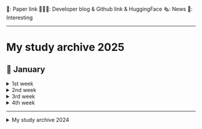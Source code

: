 📜: Paper link
🧑🏻‍💻: Developer blog & Github link & HuggingFace
🗞️: News
🤪: Interesting

---
# My study archive 2025

## 🎉 January
<details>
  <summary>1st week</summary>

  - 🧑🏻‍💻 [instructkr] [retriever-simple-benchmark](https://github.com/instructkr/retriever-simple-benchmark)
    - Instructkr팀이 제작한 retriever-simple-benchmark의 결과를 보여주는 GitHub 저장소
    - 다양한 검색 시스템의 성능 비교를 위한 벤치마크 결과를 담고 있음
      <details>
          <summary>중요 개념</summary>
        
        - **retriever-simple-benchmark**: RAG에 필요한 리랭커를 평가하기 위해 설계된 가볍고 효율적인 벤치마크 프로젝트
      </details>

  - 🧑🏻‍💻 [ollama] [kwangsuklee/llama3.2-3B-Q8-korean](https://ollama.com/kwangsuklee/llama3.2-3B-Q8-korean)
    - llama-3.2-3B-Q8-korean: 3.2B 파라미터를 가지는 한국어 모델로, Q8_0 quantization 방식 사용
      - 모델 생성 과정: Hugging Face의 Bllossom/llama-3.2-Korean-Bllossom-3B 모델을 기반
    - [Github](https://github.com/ollama/ollama)
    - [HuggingFace] [Bllossom/llama-3.2-Korean-Bllossom-3B](https://huggingface.co/Bllossom/llama-3.2-Korean-Bllossom-3B)
      - 텍스트 기반의 한국어-영어 강화 언어모델
    - [HuggingFace] [Bllossom/llama-3.2-Korean-Bllossom-AICA-5B](https://huggingface.co/Bllossom/llama-3.2-Korean-Bllossom-AICA-5B)
      - upgrade ver.
      - 텍스트와 이미지 모두 처리 가능한 시각-언어모델
      - 특히 OCR, 표, 그래프 해석 등 시각 정보 처리에 최적화
  
  - 🧑🏻‍💻 [sarthakrastogi] [quality-prompts](https://github.com/sarthakrastogi/quality-prompts/tree/main)
    - 58가지 프롬프트 기법을 구현한 라이브러리
    - 사용자 질의와 관련된 소수의 예시만 검색하여 사용, 문맥 명확화 및 단계별 사고 과정을 통한 정확도 향상을 위한 기능(system2attention, tabular_chain_of_thought_prompting)제공
      <details>
          <summary>중요 개념</summary>
        
      - **System2Attention**: Transformer 모델의 Attention 메커니즘을 확장하여 논리적 추론과 복잡한 문제 해결을 지원하는 방식
      - **Tabular Chain of Thought Prompting**: 테이블 데이터를 단계적으로 추론하도록 유도해 모델이 열과 행 간 관계를 분석하며 답을 도출하게 하는 방법
      </details>
  - 🧑🏻‍💻 [Medium][Guidebook to the State-of-the-Art Embeddings and Information Retrieval](https://sigridjin.medium.com/rag-%EC%84%B8%EC%83%81%EC%9D%84-%ED%97%A4%EC%97%84%EC%B9%98%EB%8A%94-%EC%82%AC%EB%9E%8C%EB%93%A4%EC%9D%84-%EC%9C%84%ED%95%9C-%EA%B0%80%EC%9D%B4%EB%93%9C%EB%B6%81-3e90f515d800)
    - 최신 임베딩 및 정보 검색 기술에 대한 가이드북
    - 저자의 ColBERT와 Vespa 활용 실험 결과와 다양한 모델 평가, 하이브리드 검색 시스템의 장점 등을 다룸
    - 단일 임베딩 모델의 일반화 성능 한계를 지적하며, BM25와 같은 전통적 검색 기법과의 결합을 통한 하이브리드 시스템의 효용성을 강조하고, BGE-M3 등 다양한 모델의 성능 비교 및 양자화, 최적화 기법 제시
    - ColBERT를 활용한 해석 가능한 신경망 검색 구현 방법 소개, 토큰 단위 점수 확인을 통한 검색 결과의 신뢰도 향상 및 RAG 시스템 개선 방안 제시, 오픈소스 기반의 유연하고 효율적인 정보 검색 시스템 구축의 중요성 강조
      <details>
          <summary>중요 개념</summary>
        
        - **Embedding**: 데이터(텍스트, 이미지 등)를 고차원 공간에 벡터로 표현하는 기법
        - **ColBERT**: 토큰 단위의 세밀한 유사도 계산을 지원하는 신경망 기반 검색 모델
        - **BM25**: 텍스트 기반 검색을 위한 전통적 가중치 계산 알고리즘
        - **Hybrid Search System**: 전통적 검색 기법과 신경망 기반 검색 기법을 결합한 검색 시스템
        - **BGE-M3**: 특정 임베딩 기반 검색 모델
      </details>

  - 🧑🏻‍💻 [Byaidu] [PDFMathTranslate](https://github.com/Byaidu/PDFMathTranslate)
    - AI 기반으로 PDF 과학 논문을 번역하며, 수식, 차트, 목차, 주석 등의 서식을 최대한 유지
    - Google, DeepL, Ollama, OpenAI 등 다양한 번역 서비스 지원
    - 다국어 지원, 다중 스레드 번역, 사용자 정의 프롬프트, 출력 디렉토리 지정 등 다양한 옵션 제공

  - 🧑🏻‍💻 [Ditto_GPT님 tistory] [범용 프롬프트 모음-Custom instructions 에 넣을 프롬프트 귀찮으면 그냥 이것만 쓰세요](https://cprompters.tistory.com/71)
    - ChatGPT의 Custom Instructions에 넣을 수 있는 범용 프롬프트 모음
      - 작업 우선순위 설정, 단계별 사고 과정 안내, 목표 명확화 및 세분화, 불필요한 설명 생략 등의 기능 포함

  - 📜 [NVIDIA, HuggingFace] [Smarter, Better, Faster, Longer: A Modern Bidirectional Encoder for Fast, Memory Efficient, and Long Context Finetuning and Inference](https://arxiv.org/abs/2412.13663)
    - ModernBERT: 기존 BERT와 같은 인코더 전용 변환기 모델을 최적화하여 Pareto 개선(성능-크기 tradeoff)을 달성한 모델  
      - 검색(단일 및 다중 벡터)과 분류 작업 등에서 뛰어난 평가 결과 기록, 코드 도메인에서도 검증됨  
      - 빠른 속도, 메모리 효율성, 일반 GPU에서의 추론에 최적화

  - 🧑🏻‍💻 [루닥스님 tistory] [langgraph-ReAct AgentExecutor in LangGraph](https://rudaks.tistory.com/451)
    - Langchain과 Langgraph를 활용하여 서울 날씨 정보를 얻고 3배수하는 ReAct Agent를 만드는 과정을 설명
    - `TavilySearchResults` tool을 통해 날씨 정보를 가져오고, `triple` tool을 통해 3배수 연산 수행

  - 🧑🏻‍💻 [jungjun hur님 velog] [앤트로픽, OpenAI, LangChain 팀의 LLM 에이전트](https://velog.io/@shangrilar/%EC%95%A4%ED%8A%B8%EB%A1%9C%ED%94%BD-OpenAI-LangChain-%ED%8C%80%EC%9D%98-LLM-%EC%97%90%EC%9D%B4%EC%A0%84%ED%8A%B8)
    - LLM 에이전트의 정의
      - Anthropic: 워크플로우 방식에 따라 구분
      - LangChain: LLM이 애플리케이션 흐름을 결정하는 시스템
      - OpenAI: 도구와 결합된 루틴

  - 🧑🏻‍💻 [School of Mechanical Engineering, Beijing Institute of Technology] [Large Language Model guided Deep Reinforcement Learning for Decision Making in Autonomous Driving](https://bitmobility.github.io/LGDRL/)
    - LGDRL: LLM 기반 심층 강화 학습 프레임워크
      - LLM이 DRL 학습에 지능적 가이드 제공, 90% 성공률 달성  
      - 가이드 없이도 안정적인 성능 유지, 실제 적용 가능성 증대
      - 전문가 정책 제약 알고리즘과 LLM 상호작용으로 성능 및 효율 극대화
    - [Github](https://github.com/bitmobility/LGDRL)
    - 📜 [Large Language Model guided Deep Reinforcement Learning for Decision Making in Autonomous Driving](https://arxiv.org/abs/2412.18511)
      <details>
          <summary>중요 개념</summary>
        
        - **DRL(Deep Reinforcement Learning)**: 심층 신경망을 활용하여 에이전트가 환경과 상호작용하며 최적의 행동 정책을 학습하는 강화 학습 기법
        - **전문가 정책 제약 알고리즘**: 전문가의 정책을 가이드로 삼아 에이전트의 학습 과정을 제약하거나 보조하여 성능을 향상시키는 알고리즘
      </details>

  - 🧑🏻‍💻 [microsoft] [markitdown](https://github.com/microsoft/markitdown)
    - MarkItDown: PDF, PowerPoint, Word, Excel 등 다양한 파일 형식을 Markdown으로 변환하는 파이썬 기반 유틸리티
      - 이미지, 오디오 파일 지원 및 LLM을 활용한 이미지 설명 기능 제공, 여러 파일을 일괄 처리하는 기능 제공
  
  - 🧑🏻‍💻 [Msty] [The easiest way to use local and online AI models](https://msty.app/)
    - Msty: 로컬 및 온라인 AI 모델을 간편하게 사용할 수 있는 애플리케이션
      - 다양한 모델(Hugging Face, Ollama, Open Router 등)과의 호환성 제공
      - 개인 정보 보호 및 안정성 보장(오프라인 우선 설계), 병렬 대화 기능, 지식 스택 기능
  
  - 🧑🏻‍💻 [sionic-ai] [2024-responsible-ai-in-action-gdsc-example](https://github.com/sionic-ai/2024-responsible-ai-in-action-gdsc-example)
    - ModernBERT를 활용하여, 사용자 질의에 적합한 LLM을 라우팅하는 300M 크기의 BERT 분류기를 구현하는 실습 과정
    - [ModernBERT 공식 문서] [Fine-tune classifier with ModernBERT in 2025](https://www.philschmid.de/fine-tune-modern-bert-in-2025)
    - [HuggingFace 트랜스포머 문서] [Finally, a Replacement for BERT](https://huggingface.co/blog/modernbert)
  
  - 🧑🏻‍💻 [TILNOTE] [Mastering Machine Translation: Understanding the Transformer Model through "Attention Is All You Need"](https://tilnote.io/pages/67749c26ff6e2b1f363b645f)
    - 순환 및 합성곱 연산 없이 어텐션 메커니즘만을 사용하는 새로운 신경망 아키텍처인 Transformer 모델 제시
    - 기계 번역에서 뛰어난 성능, 병렬 처리 효율성을 보여줌
    - 인코더-디코더 구조와 셀프 어텐션 메커니즘을 통해 시퀀스 데이터를 효과적으로 처리, 다양한 NLP 작업(텍스트 요약, 질문응답 등)에 적용 가능
    - 📜 [Google] [Attention Is All You Need](https://arxiv.org/pdf/1706.03762)
      <details>
          <summary>중요 개념</summary>
        
        - **순환(Recurrent)**: 이전 상태의 출력을 현재 입력과 함께 사용해 시퀀스 데이터를 처리하는 구조, RNN이 대표적
        - **합성곱(Convolution)**: 입력 데이터의 지역적인 특징을 추출하기 위해 필터를 사용하는 연산, CNN에서 주로 사용
      </details>

  - 🧑🏻‍💻 [Microsoft, Health and Life Sciences AI] [MEDEC: A BENCHMARK FOR MEDICAL ERROR DETECTION AND CORRECTION IN CLINICAL NOTES](https://arxiv.org/pdf/2412.19260)
    - LLMs는 의료 질문에 정확히 답하지만, 기존 의료 텍스트의 오류 검증 및 수정 능력에 대한 연구가 부족
    - MEDEC1: 진단, 관리, 치료 등 5가지 오류 유형을 포함한 최초의 의료 오류 벤치마크
      - 오류 탐지에서 성과를 보였으나, 여전히 의료 전문가보다는 낮은 성능 → 성능 격차 원인 분석 및 평가 지표 개선 필요

  - 🧑🏻‍💻 [Prompt Engineering Guide](https://www.promptingguide.ai/)
    - LLM을 효과적으로 활용하기 위한 프롬프트 설계와 최적화 방법을 다룬 가이드
</details>
<details>
  <summary>2nd week</summary>

  - 📜 [Department of Computer Science National Chengchi University] [Don’t Do RAG:When Cache-Augmented Generation is All You Need for Knowledge Tasks](https://arxiv.org/abs/2412.15605)
    - RAG의 문제 → 검색 지연, 문서 선택 오류, 시스템 복잡성 증가
    - CAG → 긴 문맥 창을 가진 LLM의 특성을 활용해 실시간 검색 없이 사전 로드된 데이터를 사용
      - 필요한 지식이나 문서를 모델의 문맥 창에 미리 로드하고, 런타임 매개변수를 캐싱하여 검색 단계 제거
      - 검색 지연과 오류를 없앰 + 문맥 적합성 유지
      - 일부 벤치마크에서 RAG보다 뛰어난 성능을 보임
  - 🧑🏻‍💻 [HAMA님 tistory][정규표현식(Regex)정리](https://hamait.tistory.com/342)
    - 정규 표현식(Regex)의 주요 메타 문자(^, $, ., +, ?, *, |, () 등)와 의미, 플래그(g, i, m)의 기능을 설명
    - 특수 메타 문자([], [^], [x-z], \ 뒤의 문자들)의 사용법과 패턴 매칭 예시 알려줌

  - 📜 [Fudan University,Shanghai AI Laboratory][Scaling of Search and Learning: A Roadmap to Reproduce o1 from Reinforcement Learning Perspective](https://arxiv.org/abs/2412.14135)
    - OpenAI o1: 강력한 추론 능력을 통해 여러 복잡한 과제에서 전문가 수준의 성능을 달성한 인공지능 모델
      <details>
          <summary>주요 기술적 기반 → 강화 학습(정책 초기화, 보상 설계, 탐색, 학습)</summary>
          
        - 정책 초기화: 인간과 유사한 추론 행동을 학습하여 복잡한 문제 해결 능력 제공
        - 보상 설계: 탐색과 학습을 위한 효과적인 지침 역할을 하는 보상 신호 제공
        - 탐색: 훈련과 테스트 단계에서 더 나은 솔루션 생성
        - 학습: 탐색 데이터를 활용해 성능 개선
      </details>
  - 🧑🏻‍💻 [HuggingFace] [unsloth/DeepSeek-V3-GGUF](https://huggingface.co/unsloth/DeepSeek-V3-GGUF)
    - Unsloth의 DeepSeek-V3-GGUF: Llama 3.3, Gemma 2, Mistral을 최대 5배 빠르게, 메모리 사용량은 70% 줄여 미세 조정하는 오픈소스 모델
      - 다양한 양자화 버전(2~8bit)과 GGUF 형식을 지원
      - 다양한 벤치마크(MMLU, HumanEval 등)에서 우수한 성능을 보이며, 특히 수학 및 코드 관련 작업에서 강점
      - 최대 128K의 컨텍스트 윈도우 지원, DeepSeek 공식 웹사이트(chat.deepseek.com)와 API 플랫폼(platform.deepseek.com)을 통해 채팅 및 API 접근 가능
    - 📜 [DeepSeek-AI] [DeepSeek-V3 Technical Report](arxiv.org/abs/2412.19437)
      - DeepSeek-V3: 671B 파라미터를 가진 MoE 언어 모델, 각 토큰에 37B 파라미터를 활성화 → 효율적, 비용 효과적인 학습&추론 제공
      - MLA과 DeepSeekMoE 아키텍처 활용, 보조 손실 없이 로드 밸런싱과 멀티 토큰 예측 훈련 목표를 도입

  - 🧑🏻‍💻 [Sionic AI] [Sionic AI](https://blog.sionic.ai/)
    - Sionic AI에서 제공하는 기술 블로그
      - 기계학습, 딥러닝, 자연어 처리 등 다양한 AI 관련 주제의 글들 제공
      - 주요 내용 → RAG를 활용한 GPT 활용법, BGE-M3 모델 구현, LLM 평가 및 개선 방법, 효과적인 프롬프팅 기법 등 실용적인 AI 기술과 최신 연구 동향

  - 🧑🏻‍💻 [VITA] [VITA-MLLM VITA](https://github.com/VITA-MLLM/VITA)
    - VITA-1.5: 실시간 시각 및 음성 상호작용에서 GPT-4o 수준을 목표로 하는 다중 모드 대규모 언어 모델
      - 음성 처리 성능 향상 및 이미지 이해 성능 유지 달성
      - 이미지, 비디오, 음성 데이터를 포함하는 대규모 데이터셋을 사용하여 훈련됨
      <details>
          <summary>VITA-1.5의 훈련</summary>
        
        - InternViT-300M-448px, 사전 훈련된 오디오 인코더 등의 요소가 필요
        - 제공된 `finetuneTaskNeg_qwen_nodes.sh` 스크립트를 사용하여 지속적인 학습 가능
      </details>
    - [Demo Video](https://www.youtube.com/watch?v=tyi6SVFT5mM&ab_channel=BradyFU)

  - 🧑🏻‍💻 [CodeCrafters] [CodeCrafters](https://codecrafters.io/)
    - CodeCrafters: 실제 프로젝트를 통해 고급 프로그래밍 실력 향상을 돕는 플랫폼
      - Redis, Git, SQLite 등을 직접 구현하는 과제 제공
      - 자신의 IDE와 Git을 사용하여 코딩하고 실시간 피드백 받기 가능, 단순한 CRUD 기능이 아닌 실제 동작하는 소프트웨어를 구현하는 과제들 제공
</details>
<details>
    <summary>3rd week</summary>
  
  - 🧑🏻‍💻 [HuggingFace] [mistralai/Mistral-Small-Instruct-2409](https://huggingface.co/mistralai/Mistral-Small-Instruct-2409)
    - Mistral-Small-Instruct-2409: 220억 개의 파라미터를 가진 Instruct Fine-Tuning(지시 사항 미세 조정) 버전 언어 모델로, 최대 32k 토큰 길이 처리
      - 단일 GPU에서 실행하려면 최소 44GB의 GPU 메모리 필요
      - 사용자 질문에 대한 답변 생성 및 작업 수행에 최적화
      - vLLM 라이브러리를 사용하여 효율적인 추론 파이프라인을 구축하는 것이 권장됨

  - 📜 [AMD, Johns Hopkins University] [Agent Laboratory: Using LLM Agents as Research Assistants](https://arxiv.org/abs/2501.04227)
    - Agent Laboratory: LLM 기반 프레임워크로, 문헌 검토, 실험, 보고서 작성 등 전체 연구 과정을 자동으로 처리
      - 연구 아이디어를 입력하면 연구자가 각 단계에서 피드백과 지침을 제공하며 결과 개선 가능
      - 연구 비용 → 이전 자율 연구 방법 대비 84% 절감
      - o1-preview로 구동된 Agent Laboratory가 가장 우수한 연구 결과 생성

  - 🧑🏻‍💻 [Channy님 블로그] [2025년 생성형 AI 기술 및 시장 요약](https://channy.creation.net/blog/1905)
    - 2025년 생성형 AI 시장 → 중소형 모델 중심으로 전환되며, 오픈소스 모델도 활발히 출시될 전망
    - 기업들은 보안, 가격, 성능, 확장성을 고려해 멀티 모델 전략을 채택하고, RAG 방식과 벡터 데이터베이스 활용이 주류를 이룰 것
    - 생성형 AI는 코딩 지원, 챗봇, 엔터프라이즈 검색 등 다양한 분야에서 활용될 예정
    - 에이전트 기반 시스템과 비용 절감 전략이 중요해지며, 코딩 도우미 시장의 경쟁이 심화될 전망
   
  - 🧑🏻‍💻 [buriy] [python-readability](https://github.com/buriy/python-readability)
    - arc90의 Readability 도구를 기반으로 제작된 빠른 Python 포트, 최신 readability.js와 호환되도록 업데이트됨
    - HTML 문서에서 본문 텍스트와 제목을 추출하고 정리하는 기능 제공
    - Apache License 2.0 라이선스로 배포, 다양한 버전의 Python 지원, 저자 정보 추가 및 비 ASCII HTML 처리 개선 등 업데이트

  - 🧑🏻‍💻 [NVIDIA] [NVIDIA Puts Grace Blackwell on Every Desk and at Every AI Developer’s Fingertips](https://nvidianews.nvidia.com/news/nvidia-puts-grace-blackwell-on-every-desk-and-at-every-ai-developers-fingertips)
    - NVIDIA가 개인용 AI 슈퍼컴퓨터인 프로젝트 DIGITS 발표
    - Grace Blackwell 플랫폼의 성능을 다양한 사람들에게 제공하는 것을 목표로 함
      - Grace Blackwell 슈퍼칩을 탑재하여 페타프롭의 AI 연산 성능 제공, 대규모 AI 모델의 프로토타이핑, 미세 조정 및 실행 지원
      - 사용자들은 데스크탑 시스템에서 모델을 개발하고 추론을 실행한 후 클라우드 또는 데이터 센터 인프라에 배포 가능

  - 🧑🏻‍💻 [Sinaptik-AI] [pandas-ai](https://github.com/Sinaptik-AI/pandas-ai)
    - PandasAI: 자연어로 데이터 질문을 쉽게 처리하는 파이썬 플랫폼
      - Jupyter Notebook, Streamlit 앱 또는 FastAPI, Flask와 같은 REST API로 배포 가능, Docker 기반 클라이언트-서버 아키텍처를 사용하여 설치 및 실행 용이
      - 데이터 프레임을 사용하여 질문하고 답변 얻는 방법 제공

  - 🧑🏻‍💻 [토니의 일기장님 tistory] [AI Agent 구축 - n8n 활용](https://starknotes.tistory.com/161)
    - n8n으로 구축한 AI Agent 워크플로우를 python으로 재현하는 방법 설명
      - (유튜브 자막 추출 → 요약 → 정보 추출 → AI agent → 데이터 병합 → 디스코드/노션 전송)
     
  - 🧑🏻‍💻 [프롬프트해커 대니님 블로그] [Claude 프롬프트 엔지니어링 완벽 가이드](https://www.magicaiprompts.com/blog/2024/04/21/claude-prompt-engineering-complete-guide)
    - Claude AI 모델의 잠재력을 극대화하기 위한 프롬프트 엔지니어링 기법을 설명해놓은 가이드
    - 명확하고 구체적인 프롬프트 작성, 다양한 예시 활용, 역할 부여 등 여러 전략을 제시하여 효과적인 프롬프트 작성법 제시
      - 명확하고 직접적인 지시, 다양한 예시 활용, 역할 부여, XML 태그 사용, 프롬프트 체이닝, 단계별 사고 유도, 응답 사전 입력, 리라이팅 요청 등

  - 🧑🏻‍💻 [Mistral AI] [Codestral 25.01](https://mistral.ai/news/codestral-2501/)
    - Mistral AI → 코드 생성 모델 Codestral 25.01을 출시
      - 기존 모델보다 코드 생성 및 완성 속도 2배 향상
      - 여러 벤치마크에서 최고 성능을 기록, 특히 FIM(fill-in-the-middle) 작업에서 탁월한 성능을 보여줌
      - Continue.dev, VS Code, JetBrains 플러그인 및 Google Cloud, Azure AI Foundry, Amazon Bedrock 등 다양한 IDE 및 플랫폼에서 사용 가능
  - 🧑🏻‍💻 [nlpai-lab] [KULLM](https://github.com/nlpai-lab/KULLM)
    - KULLM: 고려대학교 NLP & AI 연구실과 HIAI 연구소에서 개발한 한국어 특화 LLM
      - 최신 버전인 KULLM3을 포함하여 다양한 모델과 데이터셋 제공
    - KULLM3 → upstage/SOLAR-10.7B-v1.0 기반의 instruction-tuning 모델
      - 8개의 A100 GPU를 사용하여 학습됨
    - 🧑🏻‍💻 [HuggingFace] [taeminlee/KULLM3-awq](https://huggingface.co/taeminlee/KULLM3-awq)

  - 🧑🏻‍💻 [HuggingFace] [microsoft/phi-4](https://huggingface.co/microsoft/phi-4)
    - phi-4: Microsoft에서 개발한 140억 파라미터의 LLM
      - 합성 데이터셋, 필터링된 공개 도메인 웹사이트 데이터, 학술 서적 및 Q&A 데이터셋을 결합하여 훈련, 고품질 데이터와 고급 추론에 중점
      - Supervised Fine-Tuning(SFT) 및 Direct Preference Optimization(DPO)을 통해 정확한 지시 사항 준수 및 강력한 안전 조치 보장
      - MMLU, GPQA, MGSM 등 여러 벤치마크에서 우수한 성능
      - 챗 형식 프롬프트에 최적화, transformers 라이브러리를 사용하여 이용 가능
      - 영어 이외 언어의 성능 저하, 오류 발생 가능성, 고위험 시나리오 사용 시 추가적인 안전 조치 필요
    - 📜 [Microsoft Research] [Phi-4 Technical Report](https://arxiv.org/abs/2412.08905)

  - 🧑🏻‍💻 [HarderThenHarder] [RLLoggingBoard](https://github.com/HarderThenHarder/RLLoggingBoard)
    - RLHF(Reinforcement Learning from Human Feedback) 훈련 과정을 시각화하여 훈련 과정 이해 및 디버깅을 용이하게 함
    - 토큰 확률 변화, 보상 분포 변화 등을 시각적으로 보여줌
    - 주요 시각화 모듈 → 보상 영역(곡선 및 분포), 응답 영역(다양한 지표 기준 정렬), 토큰 영역(KL, 임계값, 밀집 보상, 확률)으로 구성
    - 각 영역별 지표를 통해 훈련 문제점을 파악하고 해결하는 데 도움

  - 🧑🏻‍💻 [어아인] [Titans: 차세대 메모리 아키텍처의 탄생](https://news.kojunseo.link/newsletter/14a3fbb0-4e07-4bb9-9c4f-11545fc7b6da)
    - Titans: 트랜스포머의 한계를 극복하기 위해 설계된 새로운 신경망 아키텍처, 단기 및 장기 메모리를 결합해 긴 문맥 처리와 효율성을 향상시킴
    - 장기 메모리 모듈(중요 데이터 선택/기억), 하이브리드 메모리 구조(Core, Long-term, Persistent), 최대 200만 토큰 처리 가능
    - 기존 모델 대비 낮은 perplexity, 뛰어난 긴 문맥 정보 검색 성능, 타임 시계열 및 유전체 데이터 분야에서 우수한 확장성
</details>
<details>
  <summary>4th week</summary>

  - 🧑🏻‍💻 [the decoder] [Large Language Models and the Lost Middle Phenomenon](https://the-decoder.com/large-language-models-and-the-lost-middle-phenomenon/)
    - 스탠포드, UC 버클리, 사마야 AI 연구진 → LLM이 입력 정보의 처음과 끝에 있는 정보를 가장 잘 처리한다는 것을 발견
      - 사람의 '최근 효과/초두 효과'와 유사
    - 중간에 있는 관련 정보는 성능이 현저히 저하되며, 특히 여러 문서에서 정보를 추출해야 하는 경우 더욱 심각해짐
    - LLM의 언어 처리 방식에 대한 이해와 프롬프트 디자인 개선을 통해 AI 시스템의 정보 추출 능력을 향상시킬 수 있다고 제안

  - 🧑🏻‍💻 [researchtrend] [Stay Updated on the Trends, Connect with AI Researchers](https://researchtrend.ai/)
    - AI 연구 동향을 제공하고 연구자들 간의 연결을 돕는 플랫폼
    - AI 관련 논문(arXiv)과 커뮤니티, 소셜 이벤트 정보 제공, 가격 정책 등 확인 가능

  - 🧑🏻‍💻 [HuggingFace] [JEJUMA/JEJUMA-002](https://huggingface.co/JEJUMA/JEJUMA-002)
    - JEJUMA-002: 한국의 지역 방언 보존을 위해, 제주어를 포함한 다양한 지역 방언 데이터를 활용하여 Llama 3.1 기반으로 만든 언어 모델
      - 약 500만 개의 지역 방언-표준어 쌍 데이터를 기반으로, 방언과 표준어 간 변환 및 방언 감지 등 4가지 작업을 수행할 수 있도록 모델을 학습시킴
</details>

---
<details>
  <summary>My study archive 2024</summary>

## 🎄 December
<details>
  <summary>1st week</summary>

- 📜 [Harvard, Stanford, MIT, Databricks, CMU] [Scaling Laws for Precision](https://arxiv.org/pdf/2411.04330)
  - 낮은 정밀도(Low precision)로 학습과 추론을 수행할 때의 영향을 연구했으며, 이를 예측하는 새로운 스케일링 법칙 제시
    - 학습 시: 낮은 정밀도는 모델의 유효 파라미터 수를 감소시키는 효과가 있음을 발견
    - 추론 시: 데이터가 많아질수록 양자화로 인한 성능 저하가 커져서, 오히려 추가 사전학습이 해로울 수 있음
  - 특히 대규모 모델의 경우 저정밀도 훈련이 계산 효율성 측면에서 최적일 수 있다는 점 제시
  - 1.7B 파라미터 규모의 모델과 26B 토큰 데이터셋으로 검증하여, 학습과 추론 시의 정밀도 변화에 따른 성능 저하를 예측하는 통합된 수식 제시
    <details>
      <summary>중요 개념</summary>
      
    - **precision(정밀도)**: 숫자를 얼마나 정확하게 표현하는지의 정도
    - **scaling laws(스케일링 법칙)**: 모델의 크기와 성능 관계를 설명하는 규칙
    - **quantization(양자화)**: 데이터를 더 작은 비트로 압축하는 과정
    </details>
  
- 🧑🏻‍💻 [chanmuzi님 tistory](https://chanmuzi.tistory.com/479)
  - NLP, LLM 위주의 인공지능 최신 논문/뉴스 follow-up 팁

- 📜 [RAPID RESPONSE: MITIGATING LLM JAILBREAKS WITH A FEW EXAMPLES](https://arxiv.org/abs/2411.07494)
  - LLM의 안전성 확보를 위해, 완벽한 방어가 아닌 신속 대응 기법에 초점을 맞춤
  - 소수의 공격 사례만으로도 유사한 형태의 전체 공격 유형을 차단하는 방법 제시
  → 이를 평가하기 위한 'RapidResponseBench' 벤치마크 개발
    <details>
      <summary>'<b>탈옥 확산(jailbreak proliferation)</b>' 기반의 5가지 방어 기법 평가</summary>
      
    - 관찰된 공격 사례를 바탕으로 자동으로 유사한 jailbreak를 생성하여 방어에 활용
    - 가장 효과적인 방법: 생성된 jailbreak를 차단하도록 입력 분류기를 미세조정
    - 단 하나의 공격 사례만으로도 동일 유형 공격은 1/240, 새로운 유형 공격은 1/15로 성공률 감소
    </details>
  
  - 추가 연구를 통해 방어 효과에 영향을 미치는 핵심 요소 파악
    <details>
      <summary>중요 역할</summary>
  
    - 확산 모델의 품질:  생성된 탈옥 사례의 다양성과 적합성
    - 생성된 탈옥 사례 수: 더 많은 사례가 더 강력한 방어로 이어짐
    </details>
    
- 🗞️ [Introducing Motif: A High-Performance Open-Source Korean LLM by Moreh](https://moreh.io/blog/introducing-motif-a-high-performance-open-source-korean-llm-by-moreh-241202)
  - Moreh에서 한국어 성능이 뛰어난 초거대 언어 모델(LLM) 'Llama3-Motif-102B'을 오픈소스로 공개
    - 한국어 성능 강화를 위해 LlamaPro와 Masked Structure Growth(MSG) 등 최신 학습 기법을 활용해 개발
  - KMMLU 벤치마크에서 GPT-4를 능가하는 성적을 기록하였으며, Hugging Face와 GitHub에서 접근 가능
  - Llama 3 기반으로 MoAI 플랫폼을 활용하여 개발되었으며, 효율적 GPU 관리 및 모델 최적화 가능
  - 향상된 한국어 처리 능력과 영어 성능을 동시에 제공
  - [테스트 해보기](https://model-hub.moreh.io/text)

- 📜 [IST, ETH] [GPTQ: ACCURATE POST-TRAINING QUANTIZATION FOR GENERATIVE PRE-TRAINED TRANSFORMERS](https://arxiv.org/abs/2210.17323)
  - 기존 GPT 모델의 한계 : 모델 크기가 방대하여 추론에 많은 GPU가 필요해 실용성이 떨어짐
  - GPTQ: GPT모델의 높은 컴퓨팅 및 저장 비용 문제를 해결하기 위한 새로운 양자화 방법
    <details>
        <summary>주요 특징</summary>
      
      - 원샷 가중치 양자화: 한 번의 과정을 통해 모델의 가중치를 효율적으로 압축
      - 1750억 개 파라미터를 가진 GPT 모델을 약 4시간 만에 양자화 가능
      - 가중치당 비트 폭을 3~4비트로 줄여도 성능 저하가 거의 없음
      - 기존 양자화 기법 대비 2배 이상 효율적
    </details>
    <details>
        <summary>주요 성과 및 추론 속도 향상</summary>
      
      - 1750억 개 파라미터 모델도 단일 GPU로 처리 가능
      - FP16 대비 추론 속도
        - 고급 GPU(NVIDIA A100): 3.25배,
        - 비용 효율적인 GPU(NVIDIA A6000): 4.5배 빨라짐
      - 극한 양자화에서도 정확도 유지
        - 가중치를 2비트 또는 3진수로 줄여도 합리적인 성능 유지 
    </details>
  - [Github](https://github.com/IST-DASLab/gptq)

- 🗞️ [Google DeepMind] [Genie 2: A large-scale foundation world model](https://deepmind.google/discover/blog/genie-2-a-large-scale-foundation-world-model/)
  - Genie 2: 이미지 하나만으로 다양한 3D 환경을 생성하는 기반 세계 모델
    - 사람 또는 AI 에이전트가 키보드와 마우스로 조작하며 상호 작용할 수 있는 무한한 가상 환경을 제공
    - 물리 효과, 캐릭터 애니메이션, 객체 상호 작용 등을 모델링하여 현실적인 가상 세계를 생성하며, 실제 이미지를 기반으로 한 환경 생성도 가능
    - AI 에이전트 훈련 및 평가에 유용한 다양한 환경을 빠르게 제작하는 데 활용

- 📜 [KU, KAIST] [CheckEval: Robust Evaluation Framework using Large Language Model via Checklist](https://arxiv.org/abs/2403.18771)
  - CheckEval: LLM을 활용한 새로운 평가 프레임워크로, 기존 평가 방법의 문제점(모호한 평가 기준, 불일치)을 개선하기 위해 설계
    <details>
        <summary>해결 방법</summary>
          
      - 평가 기준을 세부적인 하위 측면으로 나눔
      - 각 측면별로 Boolean 질문 체크리스트를 만들어 평가 과정을 단순화
      - 해석 가능성 높임, 특정 평가 항목에 초점 → 결과의 견고성, 신뢰성 강화
    </details>

    <details>
        <summary>주요 성과</summary>
          
      - SummEval 벤치마크를 활용한 집중 사례 연구 → CheckEval: 인간의 판단과 높은 상관관계를 보임
      - IAA(Inter-Annotator Agreement)가 매우 높음
      - 객관적이고 유연하며 정밀한 평가에 효과적임을 입증
    </details>

    <details>
        <summary>중요 개념</summary>
      
      - **CheckEval**: 평가의 명확성과 일관성을 높이기 위해 설계된 LLM 기반 평가 프레임워크
      - **Inter-Annotator Agreement (IAA)**: 평가자 간의 일치도를 측정하는 지표
      - **SummEval** : 요약에 대한 다양한 평가 방법을 비교하는 벤치마크 데이터셋
    </details>

- 📜 [Google] [PaliGemma 2: A Family of Versatile VLMs for Transfer](https://arxiv.org/abs/2412.03555)
  - PaliGemma 2: 기존 PaliGemma 모델을 기반으로 업그레이드된 VLM으로, Gemma 2 언어 모델 계열의 개선된 기능을 통합한 모델
  - Gemma 2 언어 모델 계열(2B ~ 27B 파라미터)과 SigLIP-So400m 비전 인코더 통합

    <details>
        <summary>3가지 해상도(224px², 448px², 896px²)에서 다단계 훈련</summary>
      
      - 전이 학습 능력 강화, 세부 조정 가능
      - 학습률, 작업 유형, 모델 크기, 해상도 등 전이 성능 영향 요소 분석
    </details>

    <details>
        <summary>작업 범위 확장</summary>
    
      - OCR 관련 작업: 테이블 구조, 분자 구조, 악보 인식
      - 세밀한 장기 캡션 생성, 방사선 보고서 작성
      - 다양한 전이 작업에서 최첨단 성능(SOTA) 달성
    </details>

    <details>
        <summary>중요 개념</summary>
  
      - **Vision-Language Model (VLM)**: 이미지를 처리하는 비전 모델과 텍스트를 이해하는 언어 모델을 결합한 AI 모델
      - **전이 학습(Transfer Learning)**: 이미 학습된 모델을 새로운 작업에 적응시키는 방법
    </details>

  - [HuggingFace](https://huggingface.co/papers/2412.03555), [Kaggle](https://www.kaggle.com/models/google/paligemma-2)
</details>
  
<details>
  <summary>2nd week</summary>

- 🧑🏻‍💻 [NVIDIA] [Content Moderation and Safety Checks with NVIDIA NeMo Guardrails](https://developer.nvidia.com/blog/content-moderation-and-safety-checks-with-nvidia-nemo-guardrails/)
  - RAG application: 실시간으로 외부 데이터를 검색하고 LLM을 활용하여 동적인 콘텐츠를 생성
    - 안전하고 신뢰할 수 있는 응답을 보장하기 위해 content moderation 필수적
  - NVIDIA NeMo Guardrails: LLM의 입력 및 출력을 관리하는 toolkit/microservice

     <details>
         <summary>주요 기능</summary>
       
       - LlamaGuard
          - 입력/출력에서 부적절한 콘텐츠 감지
       - AlignScore
          - 응답의 사실 검증(검색 데이터와 생성된 결과 비교)

       - 기타 기능: 식별 정보(PII) 검출, 허위 정보 방지, 탈옥 감지 등
    </details>

    <details>
        <summary>적용 방법</summary>

      - NeMo Guardrails를 설치
      - RAG 애플리케이션과 연동
      - LlamaGuard 및 AlignScore 모델을 설정
      - NeMo Guardrails의 구성 파일(config.yml)에 통합
      - 보안 레이어를 구성하고 샘플 쿼리로 테스트
    </details>

- 🤪 [ElevenLabs](https://www.talktosanta.io/)

- 🤪 [Microsoft] [MicrosoftDesigner](https://designer.microsoft.com/design)

- 🧑🏻‍💻 [Docling] [Docling](https://ds4sd.github.io/docling/)
  - PDF, DOCX, PPTX 등 다양한 문서 형식을 읽어 Markdown 및 JSON 형식으로 변환하는 도구
  - 페이지 레이아웃, 읽기 순서, 표 구조 등을 포함한 고급 PDF 문서 이해 기능과 🦙 LlamaIndex, 🦜🔗 LangChain과의 쉬운 통합 제공
  - OCR 지원, CLI 제공 등 사용 편의성을 높였으며, 추후 방정식 및 코드 추출, 메타데이터 추출 기능 추가 예정
  - [2023년 최신판 OCR 8가지 API 비교평가 테스트](https://devocean.sk.com/blog/techBoardDetail.do?ID=165524&boardType=techBlog)
    - 다양한 OCR 서비스의 성능 및 속도를 비교 분석한 결과, Google Cloud Vision, Azure Document Intelligence, Upstage, Naver Clova 순으로 우수한 속도를 보임

- 🤪 [DVC] [DVC](https://dvc.org/)
  - DVC(Data Version Control): GitOps 원칙에 기반하여 대규모 데이터의 버전 관리 및 ML 모델링 프로세스의 재현 가능한 워크플로우 구축을 지원하는 오픈소스 플랫폼
  - [Github](https://github.com/iterative/dvc)

- 🧑🏻‍💻 [HuggingFace] [meta-llama/Llama-3.3-70B-Instruct](https://huggingface.co/meta-llama/Llama-3.3-70B-Instruct)
  - Meta Llama 3.3: Meta가 개발한 70B 파라미터 규모의 다국어 지원 LLM으로, 사전 학습과 명령어 조정을 통해 다국어 대화, 자연어 생성, 코딩 지원 등 다양한 사용 사례에 최적화
    <details>
        <summary>모델 아키텍처</summary>

      - 트랜스포머 기반: 최적화된 트랜스포머 아키텍처를 활용한 자동 회귀 모델
      - 명령어 조정: 감독 미세 조정(SFT)과 인간 피드백 기반 강화 학습(RLHF)을 통해 사용자의 도움 및 안전성 선호도에 맞게 조정됨
    </details>

    <details>
        <summary>벤치마크</summary>
    
      - MMLU(CoT): 86.0% 정확도
      - HumanEval: 88.4% 성공률
      - MATH(CoT): 77.0% 정확도
      - MGSM: 91.1% 정확도
    </details>

- 🧑🏻‍💻 [Upstage] [Solar Cookbook](https://github.com/UpstageAI/solar-prompt-cookbook)
  - Solar에 대한 프롬프트 A-Z를 담아, 누구나 더 쉽게 다룰 수 있도록 돕는 Cookbook
    - 프롬프트 엔지니어링의 기본 구조부터 복잡한 프롬프트 체이닝, 환각 해결법까지..
  - Small-Scale Model에 대한 Prompt Engineering의 insight 공유

  - [Solar_Prompt_Guide](https://github.com/studydev/Solar_Prompt_Guide)
    - Upstage Cookbook의 Prompt를 빠르게 실습할 수 있게 만들어놓은 환경
    - Upstage github repo를 fork 하여, GitHub의 CodeSpace 기반(가상 개발 컨테이너 환경)으로 필요한 몇 가지 환경 변수를 추가한 repo를 만들어놓음

- 📜 [Arcee, Florida, USA] [Arcee’s MergeKit: A Toolkit for Merging Large Language Models](https://arxiv.org/abs/2403.13257)
  <details>
      <summary>문제 상황</summary>
    
    - 특정 작업을 위해 사전 학습된 모델을 미세 조정하는 전이 학습의 발전으로 인해 수많은 작업별 특화 모델이 개발되었지만, 이들은 일반적으로 개별 작업에만 특화되어 있어 서로의 강점을 활용하지 못함
  </details>

  - MergeKit: 다수의 오픈소스 언어 모델을 효율적으로 통합하는 오픈소스 도구
    - 추가 학습 없이 모델의 성능과 다양성을 향상시키는 모델 병합 전략 지원
    - 다양한 하드웨어에서 사용 가능한 확장성 있는 프레임워크 제공
    - 이미 오픈소스 커뮤니티에서 수천 개의 모델 병합에 활용되어 Open LLM Leaderboard 상위권의 강력한 모델들을 생성하는 데 기여

  - [Github](https://github.com/arcee-ai/mergekit)

- 🧑🏻‍💻 [Amazon] [Amazon Nova and our commitment to responsible AI](https://www.amazon.science/blog/amazon-nova-and-our-commitment-to-responsible-ai)
  - Amazon Nova → Amazon에서 만든 책임감 있는 AI 개발을 위해 8가지 핵심 원칙(개인정보 보호 및 보안, 안전, 공정성, 정확성 및 견고성, 설명 가능성, 제어 가능성, 거버넌스, 투명성 등)을 바탕으로 한 새로운 멀티 모달 기반 모델
  - 이들을 제어하기 위해 SFT와 RLHF을 모두 사용하여 모델을 정렬
    - SFT → 여러 언어로 단일 및 다중 턴 훈련 데모
    - RLHF → 이전 평가의 예를 포함하여 인간의 선호도 데이터를 수집

  - 모델 개발 전 과정에서 자동화된 방법과 인간 피드백을 활용하여 편향성 평가 및 완화, 정확성 및 견고성 향상을 위한 다양한 테스트 및 벤치마크 진행, 적대적 공격에 대한 방어 및 워터마킹 기술 적용
  - 📜 [Amazon Nova Family 기술 보고서] [The Amazon Nova Family of Models: Technical Report and Model Card](https://assets.amazon.science/b0/2b/e74dd4f84f188701fd06792670e7/the-amazon-nova-family-of-models-technical-report-and-model-card.pdf)

- 🧑🏻‍💻 [Google] [python-genai](https://github.com/googleapis/python-genai)
  - Google Gen AI Python SDK: Google의 생성형 모델을 Python 애플리케이션에 통합할 수 있는 인터페이스 제공
  - 현재는 초기 출시 단계! API가 변경될 수 있으므로 프로덕션 환경에서는 사용하지 않는 것이 좋음
  - 텍스트 생성, 이미지 생성, 임베딩 등 다양한 기능 제공 및 비동기 처리 및 토큰 계산 기능 지원

- 📜 [NCSOFT] [VARCO-VISION: Expanding Frontiers in Korean Vision-Language Models](https://arxiv.org/pdf/2411.19103)
  - VARCO-VISION: 한국어와 영어를 모두 다룰 수 있는 이미지-텍스트 작업을 위해 설계된 오픈소스 VLM
    - 기존 모델의 지식을 유지하면서 시각적 정보와 언어 정보를 효과적으로 통합할 수 있도록 새로운 단계별 학습 전략 채택
  - 📊 5개의 한국어 평가 데이터셋 공개 → 4개의 폐쇄형 벤치마크, 1개의 개방형 벤치마크

    <details>
        <summary>주요 성과</summary>

      - 유사 크기의 모델과 비교해 이중언어 이미지-텍스트 이해 및 생성 능력에서 뛰어난 성능 입증
      - 다양한 기능 지원
        - Grounding: 이미지 내 객체 인식 및 위치 추적
        - Referring: 특정 객체를 지칭하는 작업
        - OCR: 이미지에서 텍스트를 추출하는 작업
    </details>

  - 🧑🏻‍💻 [HuggingFace][NCSOFT/VARCO-VISION-14B-HF](https://huggingface.co/NCSOFT/VARCO-VISION-14B-HF)

- 🧑🏻‍💻 [Google] [The next chapter of the Gemini era for developers](https://developers.googleblog.com/en/the-next-chapter-of-the-gemini-era-for-developers/)
  - Gemini 2.0 Flash: 개발자의 workflow를 개선하는 코딩 에이전트와 몰입적이고 대화형 애플리케이션 제작을 지원하는 AI플랫폼
    - 멀티모달 출력: 텍스트, 오디오, 이미지 통합 생성
    - 실시간 스트리밍 API: 오디오, 비디오 입력 지원
    - 도구 통합: Google 검색, 코드 실행 기능 지원 및 외부 도구와 연동 가능
    - AI 코드 에이전트: Jules로 자동화된 버그 수정 및 코드 작성
  - 현재는 실험 단계로 Gemini API를 통해 Google AI Studio 및 Vertex AI에서 사용 가능(내년 초 정식 출시)

- 🧑🏻‍💻 [NVIDIA] [LLaMA-Mesh:Unifying 3D Mesh Generation with Language Models](https://research.nvidia.com/labs/toronto-ai/LLaMA-Mesh/?linkId=100000318302360)
  - LLaMA-Mesh: 텍스트를 기반으로 사전 학습된 LLM의 기능을 확장하여 3D Mesh를 생성할 수 있는 통합 모델

    <details>
        <summary>장점</summary>
      
      - 튜토리얼 같은 텍스트 소스에서 파생된 LLM에 내재된 공간적 지식 활용 가능
      - 대화형 3D 생성 및 Mesh 이해 가능
    </details>
    <details>
        <summary>SFT 데이터셋 구성</summary>

      - 텍스트 프롬프트로 3D Mesh 생성
      - 텍스트와 3D Mesh를 혼합한 출력 생성
      - 3D Mesh를 이해하고 해석
    </details>

  - 📜 [Tsinghua Univ., NVIDIA] [LLaMA-Mesh: Unifying 3D Mesh Generation with Language Models](https://arxiv.org/abs/2411.09595)
</details>

<details>
  <summary>3rd week</summary>

- 📜 [FAIR at Meta, 2UC San Diego] [Training Large Language Models to Reason in a Continuous Latent Space](https://arxiv.org/abs/2412.06769)
  - LLM → 언어 공간이 항상 최적의 추론 방식을 제공하지는 않음
  - Coconut(Chain of Continuous Thought): 자연어 대신 제약 없는 잠재 공간에서 LLM 추론의 가능성을 탐구하기 위해 제시한 새로운 패러다임
    - 마지막 은닉 상태를 단어로 디코딩하지 않고, 다음 입력 임베딩으로 직접 활용해 추론 효율을 높임
    - 연속적 사고 → 단일 경로에 의존X, 여러 대안의 다음 추론 단계를 인코딩해 BFS 기반 문제 해결 가능
   
- 📜 [Maryland Univ., OpenAI] [The Prompt Report: A Systematic Survey of Prompting Techniques](https://arxiv.org/pdf/2406.06608)
  - 프롬프트 → GenAI 시스템과의 상호작용을 위한 주요 도구, 연구 초기 단계로 인해 용어와 개념이 혼재되어 있음
  - 목적: 프롬프트 기술의 분류 체계 구축, 주요 용어 정리 및 사용 사례 분석
    <details>
        <summary>성과</summary>

      - 어휘: 33개의 주요 프롬프트 관련 용어 정의
      - 텍스트 전용 프롬프트 기술의 분류 체계: 58가지
      - 다른 양식의 프롬프트 기술: 40가지
      - 자연어 prefix-prompting 관련 메타 분석 제시
    </details>

- 🗞️ [Google] [구글, 텍스트 프롬프트 없이 이미지 생성하는 '위스크' 공개](https://www.aitimes.com/news/articleView.html?idxno=166297)
  - 위스크(Whisk) → Google이 공개한 이미지 생성 AI
    <details>
          <summary>작동 방식</summary>

      - 구글의 이미지 생성 모델 Imagen 3 기반
      - 텍스트 프롬프트 대신 3가지 이미지(주제 이미지, 장면 이미지, 스타일 이미지)를 결합하여 새로운 이미지 생성
      - 입력 이미지를 바탕으로 자동 생성된 텍스트 캡션을 활용해 이미지 생성
    </details>
  - [Whisk](https://labs.google/fx/tools/whisk/unsupported-country)

- 🗞️ [Google] [Veo 2](https://deepmind.google/technologies/veo/veo-2/)
   - Veo 2: Google DeepMind에서 개발한 최첨단 비디오 생성 모델
   - 메타의 MovieGenBench 데이터셋 기반
   - 🗞️ ["구글의 비오 2, 소라에 압승"...테스터 비교 영상 속속 등장](https://www.aitimes.com/news/articleView.html?idxno=166379)

- 📜 [NYU] [Self-Reflection Outcome is Sensitive to Prompt Construction](https://arxiv.org/abs/2406.10400)
    - LLMs → zero-shot 및 few-shot 추론 능력을 보여줌 → Self-Reflection으로 개선 가능함을 제안
      - LLM 스스로 초기 응답의 실수를 식별하고 수정하게끔

      <details>
          <summary>주요 발견</summary>
        
        - 기존 Self-reflection 연구에서 사용된 대부분의 프롬프트는 편향을 포함 → LLM이 정답을 불필요하게 수정하도록 유도
        - 보수적인 프롬프트 설계를 통해 Self-Reflection의 정확도 향상을 입증
      </details>
  - [Github](https://github.com/Michael98Liu/mixture-of-prompts)
 
- 🧑🏻‍💻 [LGAI-EXAONE/EXAONE-3.5-2.4B-Instruct](https://huggingface.co/LGAI-EXAONE/EXAONE-3.5-2.4B-Instruct)
  - EXAONE 3.5 → LG AI Research에서 개발한 이중언어(영어, 한국어) 생성 모델로 장문 처리 기능 지원(32K 토큰까지)
  - TensorRT-LLM, vLLM 등 여러 추론 프레임워크 지원 → 다양한 환경에서 배포 및 활용 가능
    <details>
        <summary>한계</summary>
   
      - 편향된 반응을 보일 수 있음
      - 최신 정보를 반영하지 않아 응답이 거짓/모순될 수 있음
      - 의미적으로 잘못된 문장이 생성될 수 있음
    </details>
  - [Github](https://github.com/LG-AI-EXAONE/EXAONE-3.5), [Blog](https://www.lgresearch.ai/blog/view?seq=507)
  - 📜 [LG AI Research] [EXAONE 3.5:Series of Large Language Models for Real-world Use Cases](https://arxiv.org/pdf/2412.04862)
 
- 🧑🏻‍💻 [BE_성하님 tistory] [DB Lock이란?(feat. Lock 종류, 블로킹, 데드락)](https://ksh-coding.tistory.com/121)
  - DB Lock: 동시에 여러 트랜잭션이 데이터를 변경하는 것을 방지하여 데이터 무결성을 유지하는 메커니즘
  - 공유 락(S Lock)과 배타 락(X Lock)이 있으며, 사용에 따라 Blocking 현상이나 Deadlock이 발생할 수 있음
    - Blocking은 한 transaction이 다른 transaction이 lock을 해제할 때까지 기다리는 현상
    - Deadlock은 두 개 이상의 transaction이 서로 상대방의 lock을 기다리며 영원히 진행되지 않는 상황
</details>

<details>
  <summary>4th week</summary>

- 🧑🏻‍💻 [OpenAI] [OpenAI o3 Breakthrough High Score on ARC-AGI-Pub](https://www.youtube.com/watch?v=SKBG1sqdyIU&ab_channel=OpenAI](https://arcprize.org/blog/oai-o3-pub-breakthrough))
  - OpenAI의 o3가 ARC-AGI-Pub의 Semi-Private 평가 세트에서 75.7%라는 점수를 기록 (고성능 설정 → 87.5%)
  - 기존 LLM의 한계인 테스트 시간에 지식을 재결합하는 능력 부족을 극복하여 자연어 프로그램 탐색을 통해 새로운 수준의 적응력과 일반화 능력을 보여줌
    <details>
        <summary>중요 개념</summary>
   
      - **ARC-AGI**: AI의 일반적인 추론 능력을 평가하기 위해 만들어진 데이터셋
      - AGI(Artificial General Intelligence)
    </details>

- 🧑🏻‍💻 [HuggingFace] [ibm-granite/granite-3.1-8b-instruct](https://huggingface.co/ibm-granite/granite-3.1-8b-instruct)
  - Granite-3.1-8B-Instruct: 복잡한 장문 컨텍스트를 해결할 수 있도록 설계된 모델로, Granite-3.1-8B-Base에서 지도 학습, 강화 학습 기반 정렬, 모델 병합 등의 기술을 활용해 파인튜닝됨
    <details>
        <summary>적용 분야</summary>
      
      - 요약, 텍스트 분류/추출, 질의응답,RAG(검색 기반 생성), 코드 작업, 함수 호출,다국어 대화, 장문 컨텍스트 작업 등
      - 모델 구조: 디코더 전용 dense 트랜스포머 (RoPE, SwiGLU, RMSNorm 등 포함)  
      - 시퀀스 길이: 최대 128K 토큰  
    </details>
    <details>
        <summary>중요 개념</summary>
      
      - **SFT(Supervised Fine-Tuning)**: 사전 훈련된 언어 모델을 특정 작업이나 도메인에 맞게 조정하는 과정(지도 학습 기반 미세 조정)
      - **dense**: 인공지능 모델의 아키텍처에서 매개변수가 고르게 분포되고 사용되는 구조
        - 🧐 사용 이유: 모델의 일관성 있는 성능, 다양한 작업에서의 일반화를 보장하기 위함
      - **dense transformer**: 각 모델 레이어가 동일한 매개변수로 구성되고, 모든 뉴런과 연결이 활성화된 상태에서 작동하는 전통적인 트랜스포머 아키텍처
        - 반대 개념: MoE(Mixture of Experts) 아키텍처는 일부 뉴런만 활성화
    </details>
  - [Github](https://github.com/ibm-granite/granite-3.1-language-models)

- 🧑🏻‍💻 [HuggingFace] [nlpai-lab/KURE-v1](https://huggingface.co/nlpai-lab/KURE-v1)
  - KURE-v1: BAAI/bge-m3 모델을 한국어 데이터로 미세 조정한 것으로, 공개된 한국어 검색 모델 중 최고 성능을 보임
    - 1024차원, 최대 8192 토큰 길이 지원
    - Recall, Precision, NDCG, F1 등의 지표에서 우수한 성능 기록
    - 파인튜닝 방식: 다양한 한국어 문서 검색 데이터셋을 사용하여 학습 (CachedGISTEmbedLoss 활용)
  - [Github](https://github.com/nlpai-lab/KURE)
    <details>
        <summary>중요 개념</summary>
      
      - **Recall(재현율)**: 실제 True인 것 중에서 모델이 True라고 예측한 것의 비율
        - 실제 관련 문서 중에서 검색 모델이 얼마나 많이 찾아냈는지
        - Recall = (검색된 관련 문서 수) / (전체 관련 문서 수)
        - Recall 값이 높음 → 관련된 문서를 빠뜨리지 않고 잘 찾아낸다​
      - **Precision(정밀도)**: 여러 번 측정하거나 계산하여 그 결과가 서로 얼만큼 가까운지를 나타내는 기준
        - 검색된 문서 중에서 실제로 관련 있는 문서의 비율
        - Precision= (검색된 관련 문서 수) / (검색된 전체 문서 수)
        - Precision 값이 높음 → 검색된 문서들이 대부분 관련성이 있다
      - **NDCG(Normalized Discounted Cumulative Gain)**: 모델이 예측한 순위를 반영한 측정 지표
        - 검색 결과의 순서를 고려하여, 상위에 있는 검색 결과가 얼마나 관련성이 높은지 평가
        - NDCG= (DCG) / (IDCG)
          - DCG: 검색 결과 순서에 따라 가중치를 부여한 누적 점수
          - IDCG: 최적의 순서에서 얻을 수 있는 최대 DCG 값
        - NDCG 값이 높음 → 관련 문서가 상위에 많이 배치된다
      - **F1**: Recall과 Precision의 조화 평균 (두 지표 간의 균형)
        - F1= 2 × {(Precision x Recall)/(Precision + Recall)}
        - F1 값이 높음 → Recall과 Precision 둘 다 우수하다
    </details>

- 🧑🏻‍💻 [Cosmograph](https://cosmograph.app/docs/cosmograph/Cosmograph%20Python/get-started-widget/)
  - Cosmograph: 그래프 데이터셋 & 벡터 임베딩 시각화 프레임워크 (복잡한 데이터 관계를 시각화하여 데이터 분석 기능을 향상시킴)
  - Anywidget 기반으로 Jupyter 환경과 원활하게 통합되어 대화형 그래프 제공

- 🧑🏻‍💻 [HuggingFace] [answerdotai/ModernBERT-large](https://huggingface.co/answerdotai/ModernBERT-large)
  - ModernBERT: 2조 토큰의 영어 및 코드 데이터로 사전 훈련된, 최대 8,192 토큰의 긴 문맥을 처리할 수 있는 현대화된 양방향 인코더 전용 Transformer 모델
    <details>
        <summary>주요 특징</summary>

      - RoPE (Rotary Positional Embeddings): 긴 문맥 지원 강화
      - Local-Global Alternating Attention: 긴 입력 처리 효율성 향상
      - Unpadding 및 Flash Attention: 빠른 추론 지원
    </details>
    <details>
        <summary>활용 분야</summary>

      - 긴 문서 처리: 검색, 분류, 대규모 코퍼스 내 의미 검색
      - 코드 검색: 코드 검색 및 텍스트 + 코드 혼합 의미 검색
    </details>

- 📜 [The Super Weight in Large Language Models](https://arxiv.org/abs/2411.07191)
  - LLM에서 일부 극단값(outliers) 파라미터가 모델 성능에 매우 중요한 영향을 미친다는 것을 발견
    - 단 하나의 파라미터 제거로도 perplexity가 1000배 증가하고, zero-shot 정확도가 추측 수준으로 하락
    - Super Weights: 단일 forward pass로 데이터 없이 중요한 파라미터를 식별하는 방법
    - Super Activations: 큰 활성화를 유발하는 드문 파라미터, 이를 보존하면 모델 성능이 크게 향상됨
    <details>
        <summary>Weight Quantization 개선</summary>

      - Super weights를 보존하고 다른 outliers를 클리핑하여, 단순한 round-to-nearest quantization로 최첨단 성능 달성 가능
      - 기존보다 더 큰 블록 크기에서도 효과적인 양자화 구현 가능 (양자화 기술의 한계 확장)
    </details>
    <details>
        <summary>중요 개념</summary>
      
      - **극단값 (Outliers)**: 다른 값들과 큰 차이를 보이는 데이터 포인트
      - **Perplexity**: 언어 모델의 예측 품질을 측정하는 지표로, 낮을수록 예측 정확도가 높음을 의미
      - **Zero-shot**: 학습되지 않은 작업에 대해 모델이 직접 일반화하여 수행하는 능력을 측정하는 평가 방식
      - **Forward pass**: 모델이 입력 데이터를 통해 예측을 생성하는 과정, 파라미터의 활성화 값을 계산
      - **Weight quantization**: 모델의 가중치를 정밀도를 낮춘 형식으로 표현해 메모리와 계산 자원을 절감하는 기술
      - **Super weights**: 모델 성능에 결정적인 영향을 미치는 중요한 가중치 파라미터
      - **Round-to-nearest quantization**: 가장 가까운 정밀도 수준으로 값을 반올림하는 간단한 양자화 방법
        - **양자화(Quantization)**: 모델의 가중치나 활성화를 낮은 비트 정밀도로 변환하여 메모리 사용량과 계산 비용을 줄이는 기법, 모델의 성능 손실을 최소화하면서 경량화 및 최적화를 목표로 함
    </details>

- 🧑🏻‍💻 [Philschmid] [How to fine-tune open LLMs in 2025 with Hugging Face](https://www.philschmid.de/fine-tune-llms-in-2025?utm_source=substack&utm_medium=email)
  - 2025년 기준 Hugging Face를 활용한 오픈 LLM 파인튜닝 방법을 설명해놓은 사이트
    - QLoRA, Spectrum 등 최적화 기법과 분산 학습을 중점적으로 다룸
    - 파인튜닝 전에 프롬프트 엔지니어링이나 기존 파인튜닝된 모델 활용 가능성을 평가하고, 효율적인 파인튜닝을 위해 QLoRA 또는 Spectrum기법을 활용할 것을 제안
    - 다양한 하드웨어 및 DeepSpeed를 이용한 다중 GPU 분산 학습 환경 설정과 Flash Attention 및 Liger Kernels 등 최적화 전략을 통해 학습 시간을 단축하는 방법 제시
    <details>
        <summary>중요 개념</summary>

      - **분산 학습 (Distributed Training)**: 모델 학습을 여러 GPU 또는 노드로 분산하여 처리 속도를 높이고, 대규모 데이터와 모델을 효율적으로 처리하는 학습 방법.
      - **Fine-tuning**: 이미 학습된 모델을 특정 작업이나 데이터셋에 맞게 추가로 학습시켜 성능을 개선하는 과정
      - **QLoRA (Quantized LoRA)**: 양자화된 모델에서 저렴한 학습 가능한 적응 계층(LoRA)을 활용하여 고성능 파인튜닝을 가능하게 하는 기법, 메모리와 계산 비용을 크게 절감
      - **Spectrum**: 모델 학습 중 다양한 대역폭과 데이터 표현 방식을 최적화해 학습 효율성을 높이는 기법, 특히 분산 학습에서 자원 활용도 향상
      - **Flash Attention**: GPU 메모리와 연산을 효율적으로 사용하여 Transformer 모델에서 Attention 연산 속도를 크게 향상시키는 최적화 기법
      - **Liger Kernels**: 커널 수준에서 GPU 활용도를 극대화하도록 설계된 최적화 기술, 대규모 모델 학습 시 효율적인 연산 분배를 통해 학습 시간 단축
    </details>

- 🧑🏻‍💻 [LMArena] [WebDev Arena Leaderboard](https://web.lmarena.ai/leaderboard)
  - WebDev Arena: LMArena가 개발한 웹 개발 AI 성능 벤치마크
    - Claude 3.5 Sonnet이 1위, 다음으로 o1-mini, Gemini-Exp-1206 등이 상위권을 기록
    - 순위표는 Arena Score, 95% 신뢰구간, 투표 수 등을 포함하여 각 모델의 성능을 상세히 비교
    - 더 자세한 통계는 평균 승률, 모델 간 승리 비율, 대결 횟수 등의 추가 그래프를 통해 확인 가능
   
- 🧑🏻‍💻 [HuggingFace] [deepseek-ai/DeepSeek-V3-Base](https://huggingface.co/deepseek-ai/DeepSeek-V3-Base)
  - DeepSeek-V3-Base: 685B 파라미터의 크기를 가진 강력한 MoE 언어 모델
    - 각 토큰에 대해 37B 매개변수 활성화
    - 효율적인 추론과 비용 절감을 위해 MLA, DeepSeekMoE 아키텍처 사용
    <details>
        <summary>주요 특징</summary>
      
      - 보조 손실 없이 부하 균형 유지
      - 다중 토큰 예측(MTP) 학습 목표로 성능 강화
      - FP8 혼합 정밀도 훈련을 통한 14.8조 토큰으로 사전 학습
      - 효율적인 통신 설계로 훈련 비용과 시간 최소화
      - NVIDIA, AMD GPU, Huawei Ascend NPU 등 다양한 하드웨어 지원
      - SGLang, LMDeploy, TensorRT-LLM 등으로 로컬에서 실행 가능
    </details>
  - [Github](https://github.com/deepseek-ai/DeepSeek-V3)
    <details>
        <summary>중요 개념</summary>
      
      - **MoE (Mixture of Experts)**: 각 입력 토큰에 최적의 expert를 선택해 연산 부담 감소 및 성능 극대화
      - **MLA (Multi-Level Activation)**: 계산 자원을 효율적으로 배분하고 학습 및 추론 성능을 최적화하는 기법
      - **MTP (Multi-Token Prediction)**: 모델이 한 번에 여러 토큰을 예측하도록 학습, 모델 성능을 강화
    </details>
</details>
</details>

